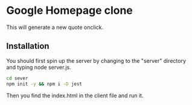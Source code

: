 # Google Homepage clone
This will generate a new quote onclick.

## Installation

You should first spin up the server by changing to the "server" directory and typing node server.js.

```bash
cd sever
npm init -y && npm i -D jest
```
 Then you find the index.html in the client file and run it.
